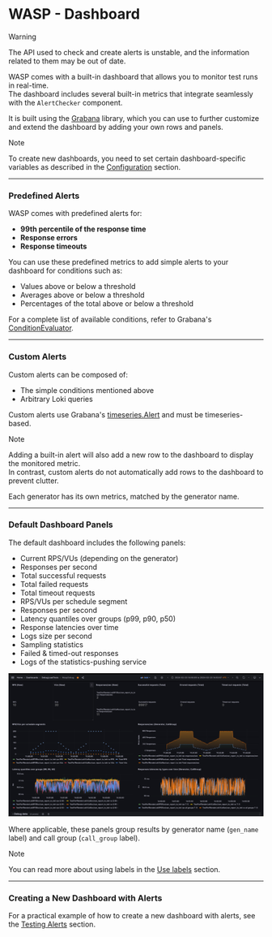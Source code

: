 # WASP - Dashboard

> [!WARNING]  
> The API used to check and create alerts is unstable, and the information related to them may be out of date.


WASP comes with a built-in dashboard that allows you to monitor test runs in real-time.  
The dashboard includes several built-in metrics that integrate seamlessly with the `AlertChecker` component.

It is built using the [Grabana](https://pkg.go.dev/github.com/K-Phoen/grabana) library, which you can use to further customize and extend the dashboard by adding your own rows and panels.

> [!NOTE]  
> To create new dashboards, you need to set certain dashboard-specific variables as described in the [Configuration](../configuration.md) section.

---

### Predefined Alerts

WASP comes with predefined alerts for:
* **99th percentile of the response time**
* **Response errors**
* **Response timeouts**

You can use these predefined metrics to add simple alerts to your dashboard for conditions such as:
* Values above or below a threshold
* Averages above or below a threshold
* Percentages of the total above or below a threshold

For a complete list of available conditions, refer to Grabana's [ConditionEvaluator](https://pkg.go.dev/github.com/K-Phoen/grabana@v0.21.18/alert#ConditionEvaluator).

---

### Custom Alerts

Custom alerts can be composed of:
* The simple conditions mentioned above
* Arbitrary Loki queries

Custom alerts use Grabana's [timeseries.Alert](https://pkg.go.dev/github.com/K-Phoen/grabana@v0.21.18/timeseries#Alert) and must be timeseries-based.

> [!NOTE]  
> Adding a built-in alert will also add a new row to the dashboard to display the monitored metric.  
> In contrast, custom alerts do not automatically add rows to the dashboard to prevent clutter.

Each generator has its own metrics, matched by the generator name.

---

### Default Dashboard Panels

The default dashboard includes the following panels:
* Current RPS/VUs (depending on the generator)
* Responses per second
* Total successful requests
* Total failed requests
* Total timeout requests
* RPS/VUs per schedule segment
* Responses per second
* Latency quantiles over groups (p99, p90, p50)
* Response latencies over time
* Logs size per second
* Sampling statistics
* Failed & timed-out responses
* Logs of the statistics-pushing service

![Dashboard](../images/dashboard_basic.png)

Where applicable, these panels group results by generator name (`gen_name` label) and call group (`call_group` label).

> [!NOTE]  
> You can read more about using labels in the [Use labels](../how-to/use_labels.md) section.

---

### Creating a New Dashboard with Alerts

For a practical example of how to create a new dashboard with alerts, see the [Testing Alerts](../testing_alerts.md) section.
